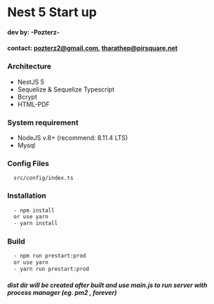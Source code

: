 # Nest 5 Start up
#### dev by: -Pozterz-
#### contact: pozterz2@gmail.com, tharathep@pirsquare.net

### Architecture
- NestJS 5
- Sequelize & Sequelize Typescript
- Bcrypt
- HTML-PDF

### System requirement
- NodeJS v.8+ (recommend: 8.11.4 LTS)
- Mysql

### Config Files
```
  src/config/index.ts
```

### Installation
```bash
  - npm install
  or use yarn
  - yarn install
```

### Build
```bash
  - npm run prestart:prod
  or use yarn 
  - yarn run prestart:prod
```

##### dist dir will be created after built and use main.js to run server with process manager (eg. pm2 , forever)